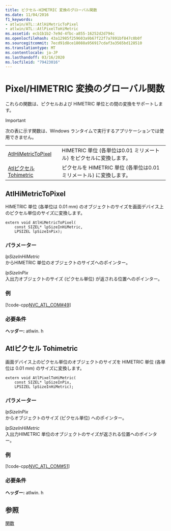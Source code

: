 ```yaml
---
title: ピクセル-HIMETRIC 変換のグローバル関数
ms.date: 11/04/2016
f1_keywords:
- atlwin/ATL::AtlHiMetricToPixel
- atlwin/ATL::AtlPixelToHiMetric
ms.assetid: ecb1b1b2-7e9d-4fbc-a855-16252d2d794c
ms.openlocfilehash: 43a12985f259603a9b67f22f7a7891bf847c0b0f
ms.sourcegitcommit: 7ecd91d8ce18088a956917cdaf3a3565bd128510
ms.translationtype: MT
ms.contentlocale: ja-JP
ms.lasthandoff: 03/16/2020
ms.locfileid: "79423016"
---
```

# <a name="pixelhimetric-conversion-global-functions"></a>Pixel/HIMETRIC 変換のグローバル関数

これらの関数は、ピクセルおよび HIMETRIC 単位との間の変換をサポートします。

> [!IMPORTANT]
>  次の表に示す関数は、Windows ランタイムで実行するアプリケーションでは使用できません。

|||
|-|-|
|[AtlHiMetricToPixel](#atlhimetrictopixel)|HIMETRIC 単位 (各単位は0.01 ミリメートル) をピクセルに変換します。|
|[Atlピクセル Tohimetric](#atlpixeltohimetric)|ピクセルを HIMETRIC 単位 (各単位は0.01 ミリメートル) に変換します。|

##  <a name="atlhimetrictopixel"></a>AtlHiMetricToPixel

HIMETRIC 単位 (各単位は 0.01 mm) のオブジェクトのサイズを画面デバイス上のピクセル単位のサイズに変換します。

```
extern void AtlHiMetricToPixel(
    const SIZEL* lpSizeInHiMetric,
    LPSIZEL lpSizeInPix);
```

### <a name="parameters"></a>パラメーター

*lpSizeInHiMetric*<br/>
からHIMETRIC 単位のオブジェクトのサイズへのポインター。

*lpSizeInPix*<br/>
入出力オブジェクトのサイズ (ピクセル単位) が返される位置へのポインター。

### <a name="example"></a>例

[!code-cpp[NVC_ATL_COM#49](../../atl/codesnippet/cpp/pixel-himetric-conversion-global-functions_1.cpp)]

### <a name="requirements"></a>必要条件

**ヘッダー:** atlwin. h

##  <a name="atlpixeltohimetric"></a>Atlピクセル Tohimetric

画面デバイス上のピクセル単位のオブジェクトのサイズを HIMETRIC 単位 (各単位は 0.01 mm) のサイズに変換します。

```
extern void AtlPixelToHiMetric(
    const SIZEL* lpSizeInPix,
    LPSIZEL lpSizeInHiMetric);
```

### <a name="parameters"></a>パラメーター

*lpSizeInPix*<br/>
からオブジェクトのサイズ (ピクセル単位) へのポインター。

*lpSizeInHiMetric*<br/>
入出力HIMETRIC 単位のオブジェクトのサイズが返される位置へのポインター。

### <a name="example"></a>例

[!code-cpp[NVC_ATL_COM#51](../../atl/codesnippet/cpp/pixel-himetric-conversion-global-functions_2.cpp)]

### <a name="requirements"></a>必要条件

**ヘッダー:** atlwin. h

## <a name="see-also"></a>参照

[関数](../../atl/reference/atl-functions.md)
